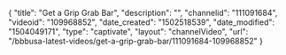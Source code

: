 {
    "title": "Get a Grip Grab Bar",
    "description": "",
    "channelid": "111091684",
    "videoid": "109968852",
    "date_created": "1502518539",
    "date_modified": "1504049171",
    "type": "captivate",
    "layout": "channelVideo",
    "url": "\/bbbusa-latest-videos\/get-a-grip-grab-bar\/111091684-109968852"
}